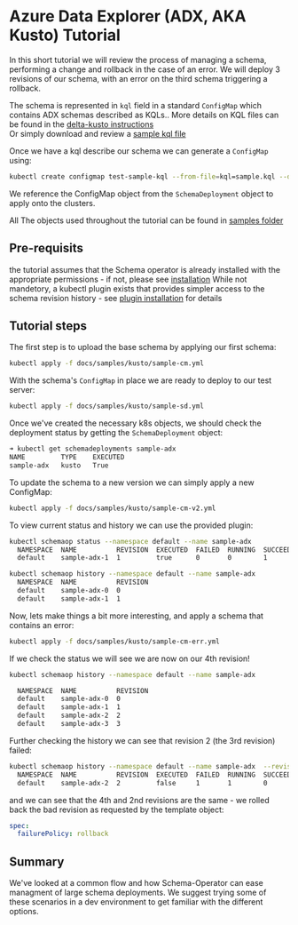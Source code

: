 # Azure Data Explorer (ADX, AKA Kusto) Tutorial

In this short tutorial we will review the process of managing a schema, performing a change and rollback in the case of an error.
We will deploy 3 revisions of our schema, with an error on the third schema triggering a rollback.

The schema is represented in `kql` field in a standard `ConfigMap` which contains ADX schemas described as KQLs..
More details on KQL files can be found in the [delta-kusto instructions](https://github.com/microsoft/delta-kusto/blob/main/documentation/tutorials/overview-tutorial/README.md#download-dev)  
Or simply download and review a [sample kql file](https://github.com/microsoft/delta-kusto/blob/main/documentation/tutorials/overview-tutorial/dev-start-samples.kql)

Once we have a kql describe our schema we can generate a `ConfigMap` using:

```sh
kubectl create configmap test-sample-kql --from-file=kql=sample.kql --dry-run=client -o yaml
```

We reference the ConfigMap object from the `SchemaDeployment` object to apply onto the clusters.

All The objects used throughout the tutorial can be found in [samples folder](docs/samples/kusto)

## Pre-requisits

the tutorial assumes that the Schema operator is already installed with the appropriate permissions - if not, please see [installation](content/introduction/Install.md)
While not mandetory, a kubectl plugin exists that provides simpler access to the schema revision history - see [plugin installation](content/introduction/plugin_installation.md) for details

## Tutorial steps

The first step is to upload the base schema by applying our first schema:

```sh
kubectl apply -f docs/samples/kusto/sample-cm.yml
```

With the schema's `ConfigMap` in place we are ready to deploy to our test server:

```sh
kubectl apply -f docs/samples/kusto/sample-sd.yml
```

Once we've created the necessary k8s objects, we should check the deployment status by getting the `SchemaDeployment` object:

```bash
➜ kubectl get schemadeployments sample-adx
NAME         TYPE    EXECUTED
sample-adx   kusto   True
```

To update the schema to a new version we can simply apply a new ConfigMap:

```sh
kubectl apply -f docs/samples/kusto/sample-cm-v2.yml  
```

To view current status and history we can use the provided plugin:

```sh
kubectl schemaop status --namespace default --name sample-adx     
  NAMESPACE  NAME          REVISION  EXECUTED  FAILED  RUNNING  SUCCEEDED  
  default    sample-adx-1  1         true      0       0        1          

kubectl schemaop history --namespace default --name sample-adx    
  NAMESPACE  NAME          REVISION  
  default    sample-adx-0  0         
  default    sample-adx-1  1      
```

Now, lets make things a bit more interesting, and apply a schema that contains an error:

```sh
kubectl apply -f docs/samples/kusto/sample-cm-err.yml
```

If we check the status we will see we are now on our 4th revision!

```sh
kubectl schemaop history --namespace default --name sample-adx              

  NAMESPACE  NAME          REVISION  
  default    sample-adx-0  0         
  default    sample-adx-1  1         
  default    sample-adx-2  2         
  default    sample-adx-3  3         
```

Further checking the history we can see that revision 2 (the 3rd revision) failed:

```sh
kubectl schemaop history --namespace default --name sample-adx  --revision 2
  NAMESPACE  NAME          REVISION  EXECUTED  FAILED  RUNNING  SUCCEEDED  
  default    sample-adx-2  2         false     1       1        0     
```

and we can see that the 4th and 2nd revisions are the same - we rolled back the bad revision as requested by the template object:

```yaml
spec:
  failurePolicy: rollback
```

## Summary

We've looked at a common flow and how Schema-Operator can ease managment of large schema deployments.
We suggest trying some of these scenarios in a dev environment to get familiar with the different options.
